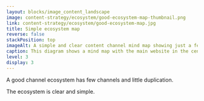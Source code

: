 ```yaml
---
layout: blocks/image_content_landscape
image: content-strategy/ecosystem/good-ecosystem-map-thumbnail.png
link: content-strategy/ecosystem/good-ecosystem-map.jpg
title: Simple ecosystem map
reverse: false
stackPosition: top
imageAlt: A simple and clear content channel mind map showing just a few channels.
caption: This diagram shows a mind map with the main website in the centre surrounded by four content channel types, websites, email newsletters, apps, and social media channels – Facebook, Twitter, LinkedIn and Instagram. There are just one or two subsets connected in a clear and simple way.
level: 3
display: 3
---
```

A good channel ecosystem has few channels and little duplication.

The ecosystem is clear and simple.

